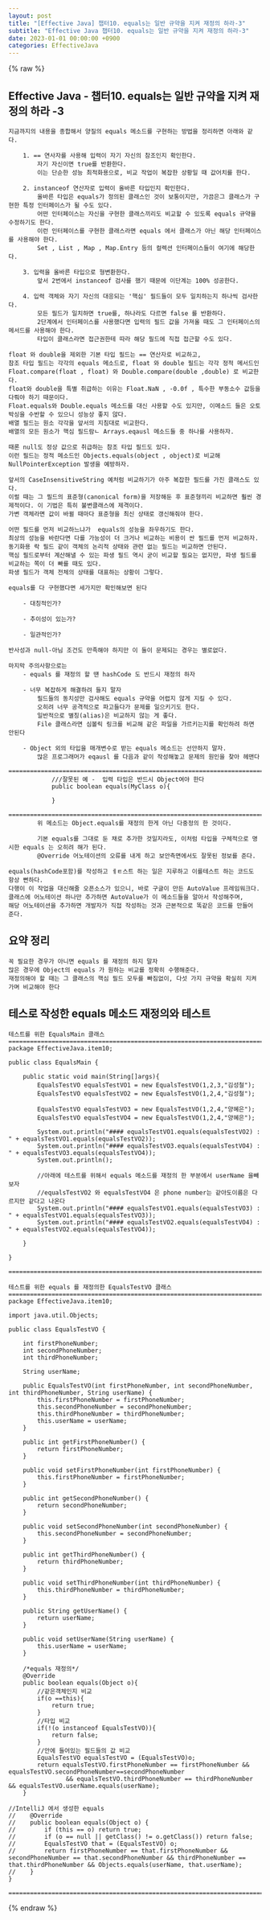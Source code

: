 ```yaml
---  
layout: post  
title: "[Effective Java] 챕터10. equals는 일반 규약을 지켜 재정의 하라-3"  
subtitle: "Effective Java 챕터10. equals는 일반 규약을 지켜 재정의 하라-3"  
date: 2023-01-01 00:00:00 +0900  
categories: EffectiveJava  
---  
```

{% raw %}  
## Effective Java - 챕터10. equals는 일반 규약을 지켜 재정의 하라 -3  
  
	지금까지의 내용을 종합해서 양질의 equals 메소드를 구현하는 방법을 정리하면 아래와 같다.  
  
		1. == 연사자를 사용해 입력이 자기 자신의 참조인지 확인한다.  
			자기 자신이면 true를 반환한다.  
			이는 단순한 성능 최적화용으로, 비교 작업이 복잡한 상황일 때 값어치를 한다.  
  
		2. instanceof 연산자로 입력이 올바른 타입인지 확인한다.  
			올바른 타입은 equals가 정의된 클래스인 것이 보통이지만, 가끔은그 클래스가 구현한 특정 인터페이스가 될 수도 있다.  
			어떤 인터페이스는 자신을 구현한 클래스끼리도 비교할 수 있도록 equals 규약을 수정하기도 한다.  
			이런 인터페이스를 구현한 클래스라면 equals 에서 클래스가 아닌 해당 인터페이스를 사용해야 한다.  
			Set , List , Map , Map.Entry 등의 컬렉션 인터페이스들이 여기에 해당한다.  
  
		3. 입력을 올바른 타입으로 형변환한다.  
			앞서 2번에서 instanceof 검사를 했기 때문에 이단계는 100% 성공한다.  
  
		4. 입력 객체와 자기 자신의 대응되는 '핵심' 필드들이 모두 일치하는지 하나씩 검사한다.  
			모든 필드가 일치하면 true를, 하나라도 다르면 false 를 반환하다.  
			2단계에서 인터페이스를 사용했다면 입력의 필드 값을 가져올 때도 그 인터페이스의 메서드를 사용해야 한다.  
			타입이 클래스라면 접근권한테 따라 해당 필드에 직접 접근할 수도 있다.  
  
	float 와 double을 제외한 기본 타입 필드는 == 연산자로 비교하고,  
	참조 타입 필드는 각각의 equals 메소드로, float 와 double 필드는 각각 정적 메서드인 Float.compare(float , float) 와 Double.compare(double ,double) 로 비교한다.  
	float와 double을 특별 취급하는 이유는 Float.NaN , -0.0f , 특수한 부동소수 값등을 다뤄야 하기 때문이다.  
	Float.equals와 Double.equals 메소드를 대신 사용할 수도 있지만, 이메소드 들은 오토박싱을 수반할 수 있으니 성능상 좋지 않다.  
	배열 필드는 원소 각각을 앞서의 지침대로 비교한다.  
	배열의 모든 원소가 핵심 필드람ㄴ Arrays.eqausl 메소드들 중 하나를 사용하자.  
  
	때론 null도 정상 값으로 취급하는 참조 타입 필드도 있다.  
	이런 필드는 정적 메소드인 Objects.equals(object , object)로 비교해 NullPointerException 발생을 예방하자.  
  
	앞서의 CaseInsensitiveString 예처럼 비교하기가 아주 복잡한 필드를 가진 클래스도 있다.  
	이럴 때는 그 필드의 표준형(canonical form)을 저장해둔 후 표준형끼리 비교하면 훨씬 경제적이다. 이 기법은 특히 불변클래스에 제격이다.  
	가변 객체라면 값이 바뀔 때마다 표준형을 최신 상태로 갱신해줘야 한다.  
  
	어떤 필드를 먼저 비교하느냐가  equals의 성능을 좌우하기도 한다.  
	최상의 성능을 바란다면 다를 가능성이 더 크거나 비교하는 비용이 싼 필드를 먼저 비교하자.  
	동기화용 락 필드 같이 객체의 논리적 상태와 관련 없는 필드는 비교하면 안된다.  
	핵심 필드로부터 계산해낼 수 있는 파생 필드 역시 굳이 비교할 필요는 없지만, 파생 필드를 비교하는 쪽이 더 빠를 때도 있다.  
	파생 필드가 객체 전체의 상태를 대표하는 상황이 그렇다.  
  
	equals를 다 구현했다면 세가지만 확인해보면 된다  
  
		- 대칭적인가?  
  
		- 추이성이 있는가?  
  
		- 일관적인가?  
  
	반사성과 null-아님 조건도 만족해야 하지만 이 둘이 문제되는 경우는 별로없다.  
  
	마지막 주의사항으로는  
		- equals 를 재정의 할 땐 hashCode 도 반드시 재정의 하자  
  
		- 너무 복잡하게 해결하려 들지 말자  
			필드들의 동치성만 검사해도 equals 규약을 어렵지 않게 지킬 수 있다.  
			오히려 너무 공격적으로 파고들다가 문제를 일으키기도 한다.  
			일반적으로 별칭(alias)은 비교하지 않는 게 좋다.  
			File 클래스라면 심볼릭 링크를 비교해 같은 파일을 가르키는지를 확인하려 하면 안된다  
  
		- Object 외의 타입을 매개변수로 받는 equals 메소드는 선안하지 말자.  
			많은 프로그래머가 eqausl 를 다음과 같이 작성해놓고 문제의 원인을 찾아 헤맨다  
				=================================================================================================================  
				///잘못된 예 -  입력 타입은 반드시 Object여야 한다  
				public boolean equals(MyClass o){  
  
				}  
				=================================================================================================================  
			위 메소드는 Object.equals를 재정의 한게 아닌 다중정의 한 것이다.  
  
			기본 equals를 그대로 둔 채로 추가한 것일지라도, 이처럼 타입을 구체적으로 명시한 equals 는 오히려 해가 된다.  
			@Override 어노테이션의 오류를 내게 하고 보안측면에서도 잘못된 정보를 준다.  
  
	equals(hashCode포함)를 작성하고 ㅔㅌ스트 하는 일은 지루하고 이를테스트 하는 코드도 항상 뻔하다.  
	다행이 이 작업을 대신해줄 오픈소스가 있으니, 바로 구글이 만든 AutoValue 프레임워크다.  
	클래스에 어노테이션 하나만 추가하면 AutoValue가 이 메소드들을 알아서 작성해주며,  
	해당 어노테이션을 추가하면 개발자가 직접 작성하는 것과 근본적으로 똑같은 코드를 만들어 준다.  
  
## 요약 정리  
	꼭 필요한 경우가 아니면 equals 를 재정의 하지 말자  
	많은 경우에 Object의 equals 가 원하는 비교를 정확히 수행해준다.  
	재정의해야 할 때는 그 클래스의 핵심 필드 모두를 빠짐없이, 다섯 가지 규약을 확실히 지켜가며 비교해야 한다  
  
## 테스로 작성한 equals 메소드 재정의와 테스트  
  
	테스트를 위한 EqualsMain 클래스  
	=================================================================================================================  
	package EffectiveJava.item10;  
  
	public class EqualsMain {  
  
		public static void main(String[]args){  
			EqualsTestVO equalsTestVO1 = new EqualsTestVO(1,2,3,"김성철");  
			EqualsTestVO equalsTestVO2 = new EqualsTestVO(1,2,4,"김성철");  
  
			EqualsTestVO equalsTestVO3 = new EqualsTestVO(1,2,4,"양혜은");  
			EqualsTestVO equalsTestVO4 = new EqualsTestVO(1,2,4,"양혜은");  
  
			System.out.println("#### equalsTestVO1.equals(equalsTestVO2) : " + equalsTestVO1.equals(equalsTestVO2));  
			System.out.println("#### equalsTestVO3.equals(equalsTestVO4) : " + equalsTestVO3.equals(equalsTestVO4));  
			System.out.println();  
  
			//아래에 테스트를 위해서 equals 메소드를 재정의 한 부분에서 userName 을빼보자  
			//equalsTestVO2 와 equalsTestVO4 은 phone number는 같아도이름은 다르지만 같다고 나온다  
			System.out.println("#### equalsTestVO1.equals(equalsTestVO3) : " + equalsTestVO1.equals(equalsTestVO3));  
			System.out.println("#### equalsTestVO2.equals(equalsTestVO4) : " + equalsTestVO2.equals(equalsTestVO4));  
  
		}  
  
	}  
  
	=================================================================================================================  
  
	테스트를 위한 equals 를 재정의한 EqualsTestVO 클래스  
	=================================================================================================================  
	package EffectiveJava.item10;  
  
	import java.util.Objects;  
  
	public class EqualsTestVO {  
  
		int firstPhoneNumber;  
		int secondPhoneNumber;  
		int thirdPhoneNumber;  
  
		String userName;  
  
		public EqualsTestVO(int firstPhoneNumber, int secondPhoneNumber, int thirdPhoneNumber, String userName) {  
			this.firstPhoneNumber = firstPhoneNumber;  
			this.secondPhoneNumber = secondPhoneNumber;  
			this.thirdPhoneNumber = thirdPhoneNumber;  
			this.userName = userName;  
		}  
  
		public int getFirstPhoneNumber() {  
			return firstPhoneNumber;  
		}  
  
		public void setFirstPhoneNumber(int firstPhoneNumber) {  
			this.firstPhoneNumber = firstPhoneNumber;  
		}  
  
		public int getSecondPhoneNumber() {  
			return secondPhoneNumber;  
		}  
  
		public void setSecondPhoneNumber(int secondPhoneNumber) {  
			this.secondPhoneNumber = secondPhoneNumber;  
		}  
  
		public int getThirdPhoneNumber() {  
			return thirdPhoneNumber;  
		}  
  
		public void setThirdPhoneNumber(int thirdPhoneNumber) {  
			this.thirdPhoneNumber = thirdPhoneNumber;  
		}  
  
		public String getUserName() {  
			return userName;  
		}  
  
		public void setUserName(String userName) {  
			this.userName = userName;  
		}  
  
		/*equals 재정의*/  
		@Override  
		public boolean equals(Object o){  
			//같은객체인지 비교  
			if(o ==this){  
				return true;  
			}  
			//타입 비교  
			if(!(o instanceof EqualsTestVO)){  
				return false;  
			}  
			//안에 들어있는 필드들의 값 비교  
			EqualsTestVO equalsTestVO = (EqualsTestVO)o;  
			return equalsTestVO.firstPhoneNumber == firstPhoneNumber && equalsTestVO.secondPhoneNumber==secondPhoneNumber  
					&& equalsTestVO.thirdPhoneNumber == thirdPhoneNumber && equalsTestVO.userName.equals(userName);  
		}  
  
	//IntelliJ 에서 생성한 equals  
	//    @Override  
	//    public boolean equals(Object o) {  
	//        if (this == o) return true;  
	//        if (o == null || getClass() != o.getClass()) return false;  
	//        EqualsTestVO that = (EqualsTestVO) o;  
	//        return firstPhoneNumber == that.firstPhoneNumber && secondPhoneNumber == that.secondPhoneNumber && thirdPhoneNumber == that.thirdPhoneNumber && Objects.equals(userName, that.userName);  
	//    }  
	}  
  
	=================================================================================================================  
{% endraw %}